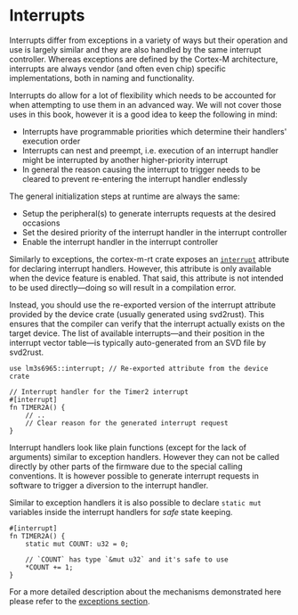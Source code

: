 # Interrupts

Interrupts differ from exceptions in a variety of ways but their operation and
use is largely similar and they are also handled by the same interrupt
controller. Whereas exceptions are defined by the Cortex-M architecture,
interrupts are always vendor (and often even chip) specific implementations,
both in naming and functionality.

Interrupts do allow for a lot of flexibility which needs to be accounted for
when attempting to use them in an advanced way. We will not cover those uses in
this book, however it is a good idea to keep the following in mind:

* Interrupts have programmable priorities which determine their handlers' execution order
* Interrupts can nest and preempt, i.e. execution of an interrupt handler might be interrupted by another higher-priority interrupt
* In general the reason causing the interrupt to trigger needs to be cleared to prevent re-entering the interrupt handler endlessly

The general initialization steps at runtime are always the same:
* Setup the peripheral(s) to generate interrupts requests at the desired occasions
* Set the desired priority of the interrupt handler in the interrupt controller
* Enable the interrupt handler in the interrupt controller

Similarly to exceptions, the cortex-m-rt crate exposes an [`interrupt`] attribute for declaring interrupt handlers. However, this 
attribute is only available when the device feature is enabled. That said, this attribute is not intended to be used directly—doing 
so will result in a compilation error.

Instead, you should use the re-exported version of the interrupt attribute provided by the device crate (usually generated using svd2rust). 
This ensures that the compiler can verify that the interrupt actually exists on the target device. The list of available interrupts—and 
their position in the interrupt vector table—is typically auto-generated from an SVD file by svd2rust.

[`interrupt`]: https://docs.rs/cortex-m-rt-macros/0.1.5/cortex_m_rt_macros/attr.interrupt.html

``` rust,ignore
use lm3s6965::interrupt; // Re-exported attribute from the device crate

// Interrupt handler for the Timer2 interrupt
#[interrupt]
fn TIMER2A() {
    // ..
    // Clear reason for the generated interrupt request
}
```

Interrupt handlers look like plain functions (except for the lack of arguments)
similar to exception handlers. However they can not be called directly by other
parts of the firmware due to the special calling conventions. It is however
possible to generate interrupt requests in software to trigger a diversion to
the interrupt handler.

Similar to exception handlers it is also possible to declare `static mut`
variables inside the interrupt handlers for *safe* state keeping.

``` rust,ignore
#[interrupt]
fn TIMER2A() {
    static mut COUNT: u32 = 0;

    // `COUNT` has type `&mut u32` and it's safe to use
    *COUNT += 1;
}
```

For a more detailed description about the mechanisms demonstrated here please
refer to the [exceptions section].

[exceptions section]: ./exceptions.md
